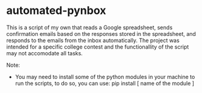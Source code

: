 # automated-pynbox
This is a script of my own that reads a Google spreadsheet, sends confirmation emails based on the responses stored in the spreadsheet, and responds to the emails from the inbox automatically. The project was intended for a specific college contest and the functionallity of the script may not accomodate all tasks. 

Note:
- You may need to install some of the python modules in your machine to run the scripts, to do so, you can use: pip install [ name of the module ]
